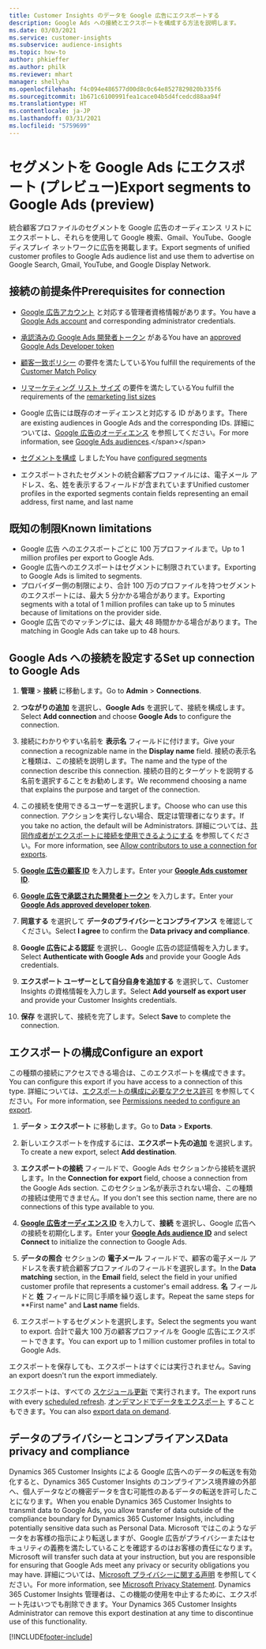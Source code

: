 ```yaml
---
title: Customer Insights のデータを Google 広告にエクスポートする
description: Google Ads への接続とエクスポートを構成する方法を説明します。
ms.date: 03/03/2021
ms.service: customer-insights
ms.subservice: audience-insights
ms.topic: how-to
author: phkieffer
ms.author: philk
ms.reviewer: mhart
manager: shellyha
ms.openlocfilehash: f4c094e486577d00d8c0c64e8527829820b335f6
ms.sourcegitcommit: 1b671c6100991fea1cace04b5d4fcedcd88aa94f
ms.translationtype: HT
ms.contentlocale: ja-JP
ms.lasthandoff: 03/31/2021
ms.locfileid: "5759699"
---
```

# <a name="export-segments-to-google-ads-preview"></a><span data-ttu-id="8ece7-103">セグメントを Google Ads にエクスポート (プレビュー)</span><span class="sxs-lookup"><span data-stu-id="8ece7-103">Export segments to Google Ads (preview)</span></span>

<span data-ttu-id="8ece7-104">統合顧客プロファイルのセグメントを Google 広告のオーディエンス リストにエクスポートし、それらを使用して Google 検索、Gmail、YouTube、Google ディスプレイ ネットワークに広告を掲載します。</span><span class="sxs-lookup"><span data-stu-id="8ece7-104">Export segments of unified customer profiles to Google Ads audience list and use them to advertise on Google Search, Gmail, YouTube, and Google Display Network.</span></span> 

## <a name="prerequisites-for-connection"></a><span data-ttu-id="8ece7-105">接続の前提条件</span><span class="sxs-lookup"><span data-stu-id="8ece7-105">Prerequisites for connection</span></span>

-   <span data-ttu-id="8ece7-106">[Google 広告アカウント](https://ads.google.com/) と対応する管理者資格情報があります。</span><span class="sxs-lookup"><span data-stu-id="8ece7-106">You have a [Google Ads account](https://ads.google.com/) and corresponding administrator credentials.</span></span>
-   <span data-ttu-id="8ece7-107">[承認済みの Google Ads 開発者トークン](https://developers.google.com/google-ads/api/docs/first-call/dev-token) がある</span><span class="sxs-lookup"><span data-stu-id="8ece7-107">You have an [approved Google Ads Developer token](https://developers.google.com/google-ads/api/docs/first-call/dev-token)</span></span> 
-   <span data-ttu-id="8ece7-108">[顧客一致ポリシー](https://support.google.com/adspolicy/answer/6299717) の要件を満たしている</span><span class="sxs-lookup"><span data-stu-id="8ece7-108">You fulfill the requirements of the [Customer Match Policy](https://support.google.com/adspolicy/answer/6299717)</span></span>
-   <span data-ttu-id="8ece7-109">[リマーケティング リスト サイズ](https://support.google.com/google-ads/answer/7558048) の要件を満たしている</span><span class="sxs-lookup"><span data-stu-id="8ece7-109">You fulfill the requirements of the [remarketing list sizes](https://support.google.com/google-ads/answer/7558048)</span></span> 

-   <span data-ttu-id="8ece7-110">Google 広告には既存のオーディエンスと対応する ID があります。</span><span class="sxs-lookup"><span data-stu-id="8ece7-110">There are existing audiences in Google Ads and the corresponding IDs.</span></span> <span data-ttu-id="8ece7-111">詳細については、[Google 広告のオーディエンス](https://support.google.com/google-ads/answer/7558048?hl=en#:~:text=Audience%20lists%20is%20a%20section,Display%20Network%20through%20remarketing%20campaigns.) を参照してください。</span><span class="sxs-lookup"><span data-stu-id="8ece7-111">For more information, see [Google Ads audiences](https://support.google.com/google-ads/answer/7558048?hl=en#:~:text=Audience%20lists%20is%20a%20section,Display%20Network%20through%20remarketing%20campaigns.).</span></span>
-   <span data-ttu-id="8ece7-112">[セグメントを構成](segments.md) しました</span><span class="sxs-lookup"><span data-stu-id="8ece7-112">You have [configured segments](segments.md)</span></span>
-   <span data-ttu-id="8ece7-113">エクスポートされたセグメントの統合顧客プロファイルには、電子メール アドレス、名、姓を表示するフィールドが含まれています</span><span class="sxs-lookup"><span data-stu-id="8ece7-113">Unified customer profiles in the exported segments contain fields representing an email address, first name, and last name</span></span>

## <a name="known-limitations"></a><span data-ttu-id="8ece7-114">既知の制限</span><span class="sxs-lookup"><span data-stu-id="8ece7-114">Known limitations</span></span>

- <span data-ttu-id="8ece7-115">Google 広告 へのエクスポートごとに 100 万プロファイルまで。</span><span class="sxs-lookup"><span data-stu-id="8ece7-115">Up to 1 million profiles per export to Google Ads.</span></span>
- <span data-ttu-id="8ece7-116">Google 広告へのエクスポートはセグメントに制限されています。</span><span class="sxs-lookup"><span data-stu-id="8ece7-116">Exporting to Google Ads is limited to segments.</span></span>
- <span data-ttu-id="8ece7-117">プロバイダー側の制限により、合計 100 万のプロファイルを持つセグメントのエクスポートには、最大 5 分かかる場合があります。</span><span class="sxs-lookup"><span data-stu-id="8ece7-117">Exporting segments with a total of 1 million profiles can take up to 5 minutes because of limitations on the provider side.</span></span> 
- <span data-ttu-id="8ece7-118">Google 広告でのマッチングには、最大 48 時間かかる場合があります。</span><span class="sxs-lookup"><span data-stu-id="8ece7-118">The matching in Google Ads can take up to 48 hours.</span></span>

## <a name="set-up-connection-to-google-ads"></a><span data-ttu-id="8ece7-119">Google Ads への接続を設定する</span><span class="sxs-lookup"><span data-stu-id="8ece7-119">Set up connection to Google Ads</span></span>

1. <span data-ttu-id="8ece7-120">**管理** > **接続** に移動します。</span><span class="sxs-lookup"><span data-stu-id="8ece7-120">Go to **Admin** > **Connections**.</span></span>

1. <span data-ttu-id="8ece7-121">**つながりの追加** を選択し、**Google Ads** を選択して、接続を構成します。</span><span class="sxs-lookup"><span data-stu-id="8ece7-121">Select **Add connection** and choose **Google Ads** to configure the connection.</span></span>

1. <span data-ttu-id="8ece7-122">接続にわかりやすい名前を **表示名** フィールドに付けます。</span><span class="sxs-lookup"><span data-stu-id="8ece7-122">Give your connection a recognizable name in the **Display name** field.</span></span> <span data-ttu-id="8ece7-123">接続の表示名と種類は、この接続を説明します。</span><span class="sxs-lookup"><span data-stu-id="8ece7-123">The name and the type of the connection describe this connection.</span></span> <span data-ttu-id="8ece7-124">接続の目的とターゲットを説明する名前を選択することをお勧めします。</span><span class="sxs-lookup"><span data-stu-id="8ece7-124">We recommend choosing a name that explains the purpose and target of the connection.</span></span>

1. <span data-ttu-id="8ece7-125">この接続を使用できるユーザーを選択します。</span><span class="sxs-lookup"><span data-stu-id="8ece7-125">Choose who can use this connection.</span></span> <span data-ttu-id="8ece7-126">アクションを実行しない場合、既定は管理者になります。</span><span class="sxs-lookup"><span data-stu-id="8ece7-126">If you take no action, the default will be Administrators.</span></span> <span data-ttu-id="8ece7-127">詳細については、[共同作成者がエクスポートに接続を使用できるようにする](connections.md#allow-contributors-to-use-a-connection-for-exports) を参照してください。</span><span class="sxs-lookup"><span data-stu-id="8ece7-127">For more information, see [Allow contributors to use a connection for exports](connections.md#allow-contributors-to-use-a-connection-for-exports).</span></span>

1. <span data-ttu-id="8ece7-128">**[Google 広告の顧客 ID](https://support.google.com/google-ads/answer/1704344)** を入力します。</span><span class="sxs-lookup"><span data-stu-id="8ece7-128">Enter your **[Google Ads customer ID](https://support.google.com/google-ads/answer/1704344)**.</span></span>

1. <span data-ttu-id="8ece7-129">**[Google 広告で承認された開発者トークン](https://developers.google.com/google-ads/api/docs/first-call/dev-token)** を入力します。</span><span class="sxs-lookup"><span data-stu-id="8ece7-129">Enter your **[Google Ads approved developer token](https://developers.google.com/google-ads/api/docs/first-call/dev-token)**.</span></span>

1. <span data-ttu-id="8ece7-130">**同意する** を選択して **データのプライバシーとコンプライアンス** を確認してください。</span><span class="sxs-lookup"><span data-stu-id="8ece7-130">Select **I agree** to confirm the **Data privacy and compliance**.</span></span>

1. <span data-ttu-id="8ece7-131">**Google 広告による認証** を選択し、Google 広告の認証情報を入力します。</span><span class="sxs-lookup"><span data-stu-id="8ece7-131">Select **Authenticate with Google Ads** and provide your Google Ads credentials.</span></span>

1. <span data-ttu-id="8ece7-132">**エクスポート ユーザーとして自分自身を追加する** を選択して、Customer Insights の資格情報を入力します。</span><span class="sxs-lookup"><span data-stu-id="8ece7-132">Select **Add yourself as export user** and provide your Customer Insights credentials.</span></span>

1. <span data-ttu-id="8ece7-133">**保存** を選択して、接続を完了します。</span><span class="sxs-lookup"><span data-stu-id="8ece7-133">Select **Save** to complete the connection.</span></span> 

## <a name="configure-an-export"></a><span data-ttu-id="8ece7-134">エクスポートの構成</span><span class="sxs-lookup"><span data-stu-id="8ece7-134">Configure an export</span></span>

<span data-ttu-id="8ece7-135">この種類の接続にアクセスできる場合は、このエクスポートを構成できます。</span><span class="sxs-lookup"><span data-stu-id="8ece7-135">You can configure this export if you have access to a connection of this type.</span></span> <span data-ttu-id="8ece7-136">詳細については、[エクスポートの構成に必要なアクセス許可](export-destinations.md#set-up-a-new-export) を参照してください。</span><span class="sxs-lookup"><span data-stu-id="8ece7-136">For more information, see [Permissions needed to configure an export](export-destinations.md#set-up-a-new-export).</span></span>

1. <span data-ttu-id="8ece7-137">**データ** > **エクスポート** に移動します。</span><span class="sxs-lookup"><span data-stu-id="8ece7-137">Go to **Data** > **Exports**.</span></span>

1. <span data-ttu-id="8ece7-138">新しいエクスポートを作成するには、**エクスポート先の追加** を選択します。</span><span class="sxs-lookup"><span data-stu-id="8ece7-138">To create a new export, select **Add destination**.</span></span>

1. <span data-ttu-id="8ece7-139">**エクスポートの接続** フィールドで、Google Ads セクションから接続を選択します。</span><span class="sxs-lookup"><span data-stu-id="8ece7-139">In the **Connection for export** field, choose a connection from the Google Ads section.</span></span> <span data-ttu-id="8ece7-140">このセクション名が表示されない場合、この種類の接続は使用できません。</span><span class="sxs-lookup"><span data-stu-id="8ece7-140">If you don't see this section name, there are no connections of this type available to you.</span></span>

1. <span data-ttu-id="8ece7-141">**[Google 広告オーディエンス ID](https://support.google.com/google-ads/answer/7558048?hl=en#:~:text=Audience%20lists%20is%20a%20section,Display%20Network%20through%20remarketing%20campaigns.)** を入力して、**接続** を選択し、Google 広告への接続を初期化します。</span><span class="sxs-lookup"><span data-stu-id="8ece7-141">Enter your **[Google Ads audience ID](https://support.google.com/google-ads/answer/7558048?hl=en#:~:text=Audience%20lists%20is%20a%20section,Display%20Network%20through%20remarketing%20campaigns.)** and select **Connect** to initialize the connection to Google Ads.</span></span>

1. <span data-ttu-id="8ece7-142">**データの照合** セクションの **電子メール** フィールドで、顧客の電子メール アドレスを表す統合顧客プロファイルのフィールドを選択します。</span><span class="sxs-lookup"><span data-stu-id="8ece7-142">In the **Data matching** section, in the **Email** field, select the field in your unified customer profile that represents a customer's email address.</span></span> <span data-ttu-id="8ece7-143">**名** フィールドと **姓** フィールドに同じ手順を繰り返します。</span><span class="sxs-lookup"><span data-stu-id="8ece7-143">Repeat the same steps for \*\*First name" and **Last name** fields.</span></span>

1. <span data-ttu-id="8ece7-144">エクスポートするセグメントを選択します。</span><span class="sxs-lookup"><span data-stu-id="8ece7-144">Select the segments you want to export.</span></span> <span data-ttu-id="8ece7-145">合計で最大 100 万の顧客プロファイルを Google 広告にエクスポートできます。</span><span class="sxs-lookup"><span data-stu-id="8ece7-145">You can export up to 1 million customer profiles in total to Google Ads.</span></span>

<span data-ttu-id="8ece7-146">エクスポートを保存しても、エクスポートはすぐには実行されません。</span><span class="sxs-lookup"><span data-stu-id="8ece7-146">Saving an export doesn't run the export immediately.</span></span>

<span data-ttu-id="8ece7-147">エクスポートは、すべての [スケジュール更新](system.md#schedule-tab) で実行されます。</span><span class="sxs-lookup"><span data-stu-id="8ece7-147">The export runs with every [scheduled refresh](system.md#schedule-tab).</span></span> <span data-ttu-id="8ece7-148">[オンデマンドでデータをエクスポート](export-destinations.md#run-exports-on-demand) することもできます。</span><span class="sxs-lookup"><span data-stu-id="8ece7-148">You can also [export data on demand](export-destinations.md#run-exports-on-demand).</span></span> 

## <a name="data-privacy-and-compliance"></a><span data-ttu-id="8ece7-149">データのプライバシーとコンプライアンス</span><span class="sxs-lookup"><span data-stu-id="8ece7-149">Data privacy and compliance</span></span>

<span data-ttu-id="8ece7-150">Dynamics 365 Customer Insights による Google 広告へのデータの転送を有効化すると、Dynamics 365 Customer Insights のコンプライアンス境界線の外部へ、個人データなどの機密データを含む可能性のあるデータの転送を許可したことになります。</span><span class="sxs-lookup"><span data-stu-id="8ece7-150">When you enable Dynamics 365 Customer Insights to transmit data to Google Ads, you allow transfer of data outside of the compliance boundary for Dynamics 365 Customer Insights, including potentially sensitive data such as Personal Data.</span></span> <span data-ttu-id="8ece7-151">Microsoft ではこのようなデータをお客様の指示により転送しますが、Google 広告がプライバシーまたはセキュリティの義務を満たしていることを確認するのはお客様の責任になります。</span><span class="sxs-lookup"><span data-stu-id="8ece7-151">Microsoft will transfer such data at your instruction, but you are responsible for ensuring that Google Ads meet any privacy or security obligations you may have.</span></span> <span data-ttu-id="8ece7-152">詳細については、[Microsoft プライバシーに関する声明](https://go.microsoft.com/fwlink/?linkid=396732) を参照してください。</span><span class="sxs-lookup"><span data-stu-id="8ece7-152">For more information, see [Microsoft Privacy Statement](https://go.microsoft.com/fwlink/?linkid=396732).</span></span>
<span data-ttu-id="8ece7-153">Dynamics 365 Customer Insights 管理者は、この機能の使用を中止するために、エクスポート先はいつでも削除できます。</span><span class="sxs-lookup"><span data-stu-id="8ece7-153">Your Dynamics 365 Customer Insights Administrator can remove this export destination at any time to discontinue use of this functionality.</span></span>


[!INCLUDE[footer-include](../includes/footer-banner.md)]
